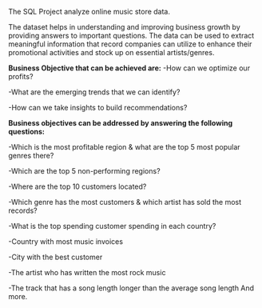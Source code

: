 The SQL Project analyze online music store data.


The dataset helps in understanding and improving business growth by providing answers to important questions. The data can be used to extract meaningful information that record companies can utilize to enhance their promotional activities and stock up on essential artists/genres.


**Business Objective that can be achieved are:**
-How can we optimize our profits?

-What are the emerging trends that we can identify?

-How can we take insights to build recommendations?



**Business objectives can be addressed by answering the following questions:**

-Which is the most profitable region & what are the top 5 most popular genres there?

-Which are the top 5 non-performing regions?

-Where are the top 10 customers located?

-Which genre has the most customers & which artist has sold the most records?

-What is the top spending customer spending in each country?

-Country with most  music invoices

-City with the best customer

-The artist who has written the most rock music

-The track that has a song length longer than the average song length 
And more.
